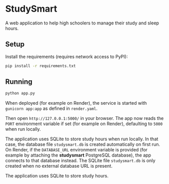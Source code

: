 # StudySmart

A web application to help high schoolers to manage their study and sleep hours.

## Setup

Install the requirements (requires network access to PyPI):

```bash
pip install -r requirements.txt
```

## Running

```bash
python app.py
```

When deployed (for example on Render), the service is started with
``gunicorn app:app`` as defined in ``render.yaml``.

Then open `http://127.0.0.1:5000/` in your browser. The app now reads the
`PORT` environment variable if set (for example on Render), defaulting to
`5000` when run locally.

The application uses SQLite to store study hours when run locally. In that case, the 
database file `studysmart.db` is created automatically on first run.
On Render, if the `DATABASE_URL` environment variable is provided (for example by
attaching the **studysmart** PostgreSQL database), the app connects to that
database instead. The SQLite file `studysmart.db` is only created when no
external database URL is present.

The application uses SQLite to store study hours. 